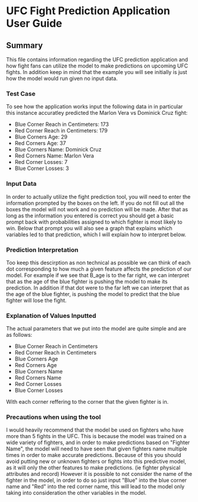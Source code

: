 # UFC Fight Prediction Application User Guide 

## Summary 
This file contains information regarding the UFC prediction application and how fight fans can utilize the model to make predictions on upcoming UFC fights. In addition keep in mind that the example you will see initially is just how the model would run given no input data.

### Test Case
To see how the application works input the following data in in particular this instance accuratley predicted the Marlon Vera vs Dominick Cruz fight: 
  - Blue Corner Reach in Centimeters: 173
  - Red Corner Reach in Centimeters: 179
  - Blue Corners Age: 29
  - Red Corners Age: 37
  - Blue Corners Name: Dominick Cruz
  - Red Corners Name: Marlon Vera
  - Red Corner Losses: 7
  - Blue Corner Losses: 3

### Input Data 
In order to actually utilize the fight prediction tool, you will need to enter the information prompted by the boxes on the left. If you do not fill out all the boxes the model will not work and no prediction will be made. 
After that as long as the information you entered is correct you should get a basic prompt back with probabilities assigned to which fighter is most likely to win. Below that prompt you will also see a graph that explains 
which variables led to that prediction, which I will explain how to interpret below.

### Prediction Interpretation 
Too keep this descirption as non technical as possible we can think of each dot corresponding to how much a given feature affects the prediction of our model. 
For example if we see that B_age is to the far right, we can interpret that as the age of the blue fighter is pushing the model to make its prediction. In addition if that 
dot were to the far left we can interpret that as the age of the blue fighter, is pushing the model to predict that the blue fighter will lose the fight.

### Explanation of Values Inputted
The actual parameters that we put into the model are quite simple and are as follows: 
  - Blue Corner Reach in Centimeters
  - Red Corner Reach in Centimeters
  - Blue Corners Age
  - Red Corners Age
  - Blue Corners Name
  - Red Corners Name
  - Red Corner Losses
  - Blue Corner Losses

With each corner reffering to the corner that the given fighter is in.
  

### Precautions when using the tool
I would heavily recommend that the model be used on fighters who have more than 5 fights in the UFC. This is because the model was trained on a wide variety of fighters, and in order to make predictions based on "Fighter Name", 
the model will need to have seen that given fighters name multiple times in order to make accurate predictions. Because of this you should avoid putting new or unknown fighters or fights into this predictive model, as it will 
only the other features to make predictions. (ie fighter physical attributes and record) However it is possible to not consider the name of the fighter in the model, in order to do so just input "Blue" into the blue corner name and "Red" into the red corner name, this will lead to the model only taking into consideration the other variables in the model.
